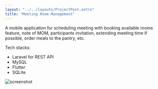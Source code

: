 ```yaml
---
layout: "../../layouts/ProjectPost.astro"
title: "Meeting Room Management"
---
```


A mobile application for scheduling meeting with booking available rooms feature, note of MOM, participants invitation, extending meeting time if possible, order meals to the pantry, etc.

Tech stacks:
- Laravel for REST API
- MySQL
- Flutter
- SQLite

![screenshot](/project/meeting-room-management/image.png)